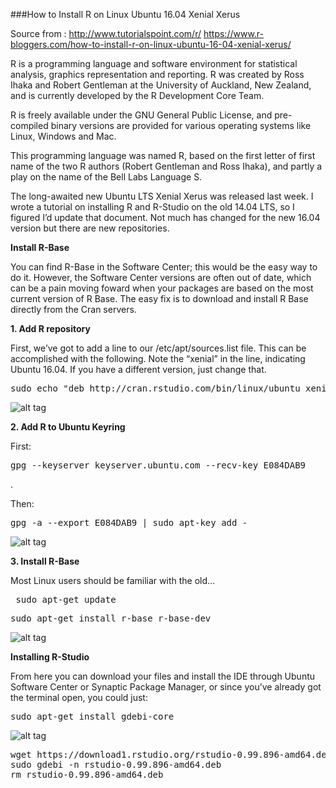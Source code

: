 ###How to Install R on Linux Ubuntu 16.04 Xenial Xerus

Source from : http://www.tutorialspoint.com/r/ 
https://www.r-bloggers.com/how-to-install-r-on-linux-ubuntu-16-04-xenial-xerus/

R is a programming language and software environment for statistical analysis, graphics representation and reporting. R was created by Ross Ihaka and Robert Gentleman at the University of Auckland, New Zealand, and is currently developed by the R Development Core Team.

R is freely available under the GNU General Public License, and pre-compiled binary versions are provided for various operating systems like Linux, Windows and Mac.

This programming language was named R, based on the first letter of first name of the two R authors (Robert Gentleman and Ross Ihaka), and partly a play on the name of the Bell Labs Language S.

The long-awaited new Ubuntu LTS Xenial Xerus was released last week. I wrote a tutorial on installing R and R-Studio on the old 14.04 LTS, so I figured I’d update that document. Not much has changed for the new 16.04 version but there are new repositories.

<b>Install R-Base</b>

You can find R-Base in the Software Center; this would be the easy way to do it. However, the Software Center versions are often out of date, which can be a pain moving foward when your packages are based on the most current version of R Base. The easy fix is to download and install R Base directly from the Cran servers.


<b>1. Add R repository</b>

First, we’ve got to add a line to our /etc/apt/sources.list file. This can be accomplished with the following. Note the “xenial” in the line, indicating Ubuntu 16.04. If you have a different version, just change that.

<pre>sudo echo "deb http://cran.rstudio.com/bin/linux/ubuntu xenial/" | sudo tee -a /etc/apt/sources.list</pre>

![alt tag](https://github.com/syaifulahdan/Rscript/blob/master/image/Screenshot%20from%202016-09-19%2017-13-21.png)

<b>2. Add R to Ubuntu Keyring</b>

First:

 <pre>gpg --keyserver keyserver.ubuntu.com --recv-key E084DAB9</pre>.
 
Then:

 <pre>gpg -a --export E084DAB9 | sudo apt-key add -</pre>

![alt tag](https://github.com/syaifulahdan/Rscript/blob/master/image/Screenshot%20from%202016-09-19%2017-19-50.png)

<b>3. Install R-Base</b>

Most Linux users should be familiar with the old…
<pre> sudo apt-get update</pre>

<pre>sudo apt-get install r-base r-base-dev</pre>

![alt tag](https://github.com/syaifulahdan/Rscript/blob/master/image/Screenshot%20from%202016-09-19%2017-35-54.png)

<b>Installing R-Studio</b>

From here you can download your files and install the IDE through Ubuntu Software Center or Synaptic Package Manager, or since you’ve already got the terminal open, you could just:

<pre>
sudo apt-get install gdebi-core
</pre>

![alt tag](https://github.com/syaifulahdan/Rscript/blob/master/image/Screenshot%20from%202016-09-19%2017-39-30.png)
<pre>
wget https://download1.rstudio.org/rstudio-0.99.896-amd64.deb
sudo gdebi -n rstudio-0.99.896-amd64.deb
rm rstudio-0.99.896-amd64.deb
</pre>
